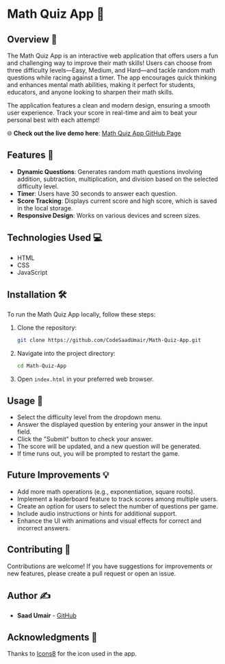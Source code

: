 # Math Quiz App 🎉

## Overview 🌟
The Math Quiz App is an interactive web application that offers users a fun and challenging way to improve their math skills! Users can choose from three difficulty levels—Easy, Medium, and Hard—and tackle random math questions while racing against a timer. The app encourages quick thinking and enhances mental math abilities, making it perfect for students, educators, and anyone looking to sharpen their math skills.

The application features a clean and modern design, ensuring a smooth user experience. Track your score in real-time and aim to beat your personal best with each attempt! 

🌐 **Check out the live demo here**: [Math Quiz App GitHub Page](https://CodeSaadUmair.github.io/Math-Quiz-App/)

## Features 🚀
- **Dynamic Questions**: Generates random math questions involving addition, subtraction, multiplication, and division based on the selected difficulty level.
- **Timer**: Users have 30 seconds to answer each question.
- **Score Tracking**: Displays current score and high score, which is saved in the local storage.
- **Responsive Design**: Works on various devices and screen sizes.

## Technologies Used 💻
- HTML
- CSS
- JavaScript

## Installation 🛠️
To run the Math Quiz App locally, follow these steps:

1. Clone the repository:
   ```bash
   git clone https://github.com/CodeSaadUmair/Math-Quiz-App.git
   ```

2. Navigate into the project directory:
   ```bash
   cd Math-Quiz-App
   ```

3. Open `index.html` in your preferred web browser.
## Usage 📝


- Select the difficulty level from the dropdown menu.
- Answer the displayed question by entering your answer in the input field.
- Click the "Submit" button to check your answer.
- The score will be updated, and a new question will be generated.
- If time runs out, you will be prompted to restart the game.
## Future Improvements 💡


- Add more math operations (e.g., exponentiation, square roots).
- Implement a leaderboard feature to track scores among multiple users.
- Create an option for users to select the number of questions per game.
- Include audio instructions or hints for additional support.
- Enhance the UI with animations and visual effects for correct and incorrect answers.
## Contributing 🤝

Contributions are welcome! If you have suggestions for improvements or new features, please create a pull request or open an issue.
## Author ✍️

- **Saad Umair** - [GitHub](https://github.com/CodeSaadUmair)
## Acknowledgments 🙏

Thanks to [Icons8](https://icons8.com/) for the icon used in the app.